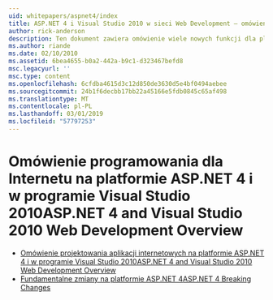 ```yaml
---
uid: whitepapers/aspnet4/index
title: ASP.NET 4 i Visual Studio 2010 w sieci Web Development — omówienie | Dokumentacja firmy Microsoft
author: rick-anderson
description: Ten dokument zawiera omówienie wiele nowych funkcji dla platformy ASP.NET, które są uwzględnione w ramach platformy.NET Framework 4 i w programie Visual Studio 2010.
ms.author: riande
ms.date: 02/10/2010
ms.assetid: 6bea4655-b0a2-442a-b9c1-d323467befd8
msc.legacyurl: ''
msc.type: content
ms.openlocfilehash: 6cfdba4615d3c12d850de3630d5e4bf0494aebee
ms.sourcegitcommit: 24b1f6decbb17bb22a45166e5fdb0845c65af498
ms.translationtype: MT
ms.contentlocale: pl-PL
ms.lasthandoff: 03/01/2019
ms.locfileid: "57797253"
---
```

<a name="aspnet-4-and-visual-studio-2010-web-development-overview"></a><span data-ttu-id="acc01-103">Omówienie programowania dla Internetu na platformie ASP.NET 4 i w programie Visual Studio 2010</span><span class="sxs-lookup"><span data-stu-id="acc01-103">ASP.NET 4 and Visual Studio 2010 Web Development Overview</span></span>
====================
- [<span data-ttu-id="acc01-104">Omówienie projektowania aplikacji internetowych na platformie ASP.NET 4 i w programie Visual Studio 2010</span><span class="sxs-lookup"><span data-stu-id="acc01-104">ASP.NET 4 and Visual Studio 2010 Web Development Overview</span></span>](overview.md)
- [<span data-ttu-id="acc01-105">Fundamentalne zmiany na platformie ASP.NET 4</span><span class="sxs-lookup"><span data-stu-id="acc01-105">ASP.NET 4 Breaking Changes</span></span>](breaking-changes.md)
